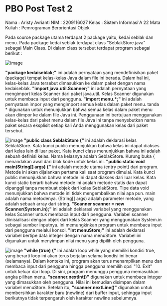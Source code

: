 # PBO Post Test 2
Nama          : Aristy Avrianti
NIM           : 2209116027
Kelas         : Sistem Informasi'A 22
Mata Kuliah   : Pemrograman Berorientasi Objek

Pada source package utama terdapat 2 package yaitu, kedai seblak dan menu. Pada package kedai seblak terdapat class "SeblakStore.java" sebagai Main Class. Di dalam class tersebut terdapat program sebagai berikut :

![image](https://github.com/arstyav/pbo-post-test-2/assets/127498258/c13d6938-2e71-4c20-91d1-1a164fd7525e)

**"package kedaiseblak;"** ini adalah pernyataan yang mendefinisikan paket (package) tempat kelas-kelas Java dalam file ini berada. Dalam hal ini, kelas-kelas Java tersebut dimasukkan ke dalam paket dengan nama kedaiseblak.
**"import java.util.Scanner;"** ini adalah pernyataan yang mengimport kelas Scanner dari paket java.util. Kelas Scanner digunakan untuk membaca input dari pengguna.
**"import menu.*;"** ini adalah pernyataan impor yang mengimport semua kelas dalam paket menu. tanda * digunakan untuk menunjukkan bahwa semua kelas dalam paket menu akan diimpor ke dalam file Java ini. Penggunaan ini bertujuan menggunakan kelas-kelas dari paket menu dalam file Java ini tanpa menyebutkan nama paket secara eksplisit setiap kali Anda menggunakan kelas dari paket tersebut.

![image](https://github.com/arstyav/pbo-post-test-2/assets/127498258/bd264fb4-ace8-43a3-a20a-2559cbe01540)
**"public class SeblakStore {"** ini adalah deklarasi kelas SeblakStore. Kata kunci public menunjukkan bahwa kelas ini dapat diakses dari kelas lain di luar paket. Kata kunci class menunjukkan bahwa ini adalah sebuah definisi kelas. Nama kelasnya adalah SeblakStore. Kurung buka { menandakan awal dari blok kode untuk kelas ini.
**"public static void main(String[] args) {"** ini adalah metode utama (entry point) dari program. Metode ini akan dijalankan pertama kali saat program dimulai. Kata kunci public menunjukkan bahwa metode ini dapat diakses dari luar kelas. Kata kunci static berarti bahwa metode ini adalah metode statis dan dapat dipanggil tanpa membuat objek dari kelas SeblakStore. Tipe data void menunjukkan bahwa metode ini tidak mengembalikan nilai apa pun. main adalah nama metodenya. (String[] args) adalah parameter metode, yang adalah sebuah array dari string.
**"Scanner scanner = new Scanner(System.in);"** ini adalah deklarasi variabel yang menggunakan kelas Scanner untuk membaca input dari pengguna. Variabel scanner diinisialisasi dengan objek dari kelas Scanner yang menggunakan System.in sebagai sumber inputnya. Ini memungkinkan program untuk membaca input dari pengguna melalui konsol.
**"int menuStore;"** ini adalah deklarasi variabel bertipe data integer dengan nama menuStore. Variabel ini digunakan untuk menyimpan nilai menu yang dipilih oleh pengguna.

![image](https://github.com/arstyav/pbo-post-test-2/assets/127498258/f8e1c294-7889-4b25-87e0-addf8e3de752)
**"while (true) {"** ini adalah loop while yang memiliki kondisi true, yang berarti loop ini akan terus berjalan selama kondisi ini benar (selamanya). Dalam konteks ini, program akan terus menampilkan menu dan membaca input dari pengguna hingga pengguna memilih opsi "10. Exit" untuk keluar dari loop.
Di sini, program menunggu pengguna memasukkan angka pilihan menu. **"scanner.nextInt()"** digunakan untuk membaca integer yang dimasukkan oleh pengguna. Nilai ini kemudian disimpan dalam variabel menuStore. Setelah itu, **"scanner.nextLine()"** digunakan untuk membersihkan karakter baru (newline) dari buffer input, sehingga input berikutnya tidak terpengaruh oleh karakter newline sebelumnya.





